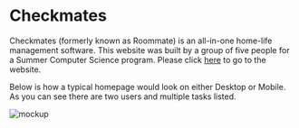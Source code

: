 # Checkmates
Checkmates (formerly known as Roommate) is an all-in-one home-life management software. This website was built by a group of five people for a Summer Computer Science program. Please click [here](https://checkmatesco.web.app) to go to the website.

Below is how a typical homepage would look on either Desktop or Mobile. As you can see there are two users and multiple tasks listed.

![mockup](https://user-images.githubusercontent.com/53277408/185018360-3e1dec0a-97cd-4ee3-a0a8-09ce6c1e9f69.png)

